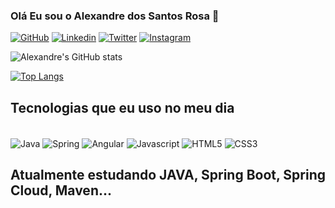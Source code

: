 ### Olá Eu sou o Alexandre dos Santos Rosa 👋

[![GitHub](https://img.shields.io/badge/GitHub-100000?style=for-the-badge&logo=github&logoColor=white)](https://github.com/alexandrerosa-dev?tab=repositories)
[![Linkedin](https://img.shields.io/badge/LinkedIn-0077B5?style=for-the-badge&logo=linkedin&logoColor=white)](https://www.linkedin.com/in/alexandre-s-rosa-2917b764/)
[![Twitter](https://img.shields.io/badge/Twitter-1DA1F2?style=for-the-badge&logo=twitter&logoColor=white)](https://twitter.com/Ale_s_rosa)
[![Instagram](https://img.shields.io/badge/Instagram-E4405F?style=for-the-badge&logo=instagram&logoColor=white)](https://www.instagram.com/alexandre.s.rosa/)

![Alexandre's GitHub stats](https://github-readme-stats.vercel.app/api?username=alexandrerosa-dev&show_icons=true&theme=dracula)

[![Top Langs](https://github-readme-stats.vercel.app/api/top-langs/?username=alexandrerosa-dev&hide_progress=true)](https://github.com/alexandrerosa-dev/github-readme-stats)
## Tecnologias que eu uso no meu dia

<div style="display inline_block"></br>
<img align="center" alt="Java" src="https://img.shields.io/badge/Java-ED8B00?style=for-the-badge&logo=java&logoColor=white">
<img align="center" alt="Spring" src="https://img.shields.io/badge/Spring-6DB33F?style=for-the-badge&logo=spring&logoColor=white">
<img align="center" alt="Angular" src="https://img.shields.io/badge/Angular-DD0031?style=for-the-badge&logo=angular&logoColor=white">
<img align="center" alt="Javascript" src="https://img.shields.io/badge/JavaScript-F7DF1E?style=for-the-badge&logo=javascript&logoColor=black">
<img align="center" alt="HTML5" src="https://img.shields.io/badge/HTML5-E34F26?style=for-the-badge&logo=html5&logoColor=white">
<img align="center" alt="CSS3" src="https://img.shields.io/badge/CSS3-1572B6?style=for-the-badge&logo=css3&logoColor=white">
</div>

## Atualmente estudando JAVA, Spring Boot, Spring Cloud, Maven...
